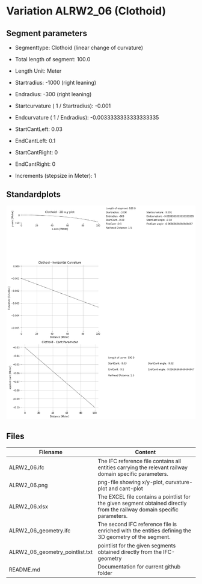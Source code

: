 # Variation ALRW2_06 (Clothoid)

## Segment parameters

* Segmenttype: Clothoid (linear change of curvature)

* Total length of segment: 100.0

* Length Unit: Meter

* Startradius: -1000 (right leaning)

* Endradius: -300 (right leaning)

* Startcurvature ( 1 / Startradius): -0.001

* Endcurvature ( 1 / Endradius): -0.0033333333333333335

* StartCantLeft: 0.03

* EndCantLeft: 0.1

* StartCantRight: 0

* EndCantRight: 0

* Increments (stepsize in Meter): 1

## Standardplots

<img src="./ALRW2_06.png">


## Files


| Filename                      | Content |
| ----------------------------- | --------------------------------------------------------------------------------------------- |
| ALRW2_06.ifc | The IFC reference file contains all entities carrying the relevant railway domain specific parameters. |
| ALRW2_06.png | png-file showing x/y-plot, curvature-plot and cant-plot  |
| ALRW2_06.xlsx | The EXCEL file contains a pointlist for the given segment obtained directly from the railway domain specific parameters.  |
| ALRW2_06_geometry.ifc | The second IFC reference file is enriched with the entities defining the 3D geometry of the segment.  |
| ALRW2_06_geometry_pointlist.txt | pointlist for the given segments obtained directly from the IFC-geometry  |
| README.md | Documentation for current github folder  |


